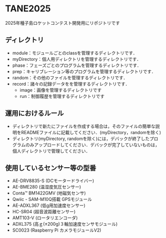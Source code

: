 # TANE2025
2025年種子島ロケットコンテスト開発用にリポジトリです

## ディレクトリ
- module：モジュールごとのclassを管理するディレクトリです．
- myDirectory：個人用ディレクトリを管理するディレクトリです．
- phase：フェーズごとのプログラムを管理するディレクトリです．
- prep：キャリブレーション等のプログラムを管理するディレクトリです．
- random：その他のファイルを管理するディレクトリです．
- record：諸々の記録データをを管理するディレクトリです．
  - image：画像を管理するディレクトリです
  - run：制御履歴を管理するディレクトリです

## 運用におけるルール
- ディレクトリで新たにファイルを作成する場合は，そのファイルの簡単な説明をREADMEファイルに記載してください．(myDirectory，randomを除く)
- ディレクトリ(myDirectory, randomを除く)には，デバックが終了したプログラムのみアップロードしてください．デバックが完了していないものは，個人ディレクトリで管理してください．

## 使用しているセンサー等の型番
- AE-DRV8835-S (DCモータードライバー)
- AE-BME280 (温湿度気圧センサー)
- Conta™ BM1422GMV (地磁気センサ)
- Qwiic - SAM-M10Q搭載 GPSモジュール
- AE-ADXL367 (低g用加速度センサー)
- HC-SR04 (超音波距離センサー)
- AMT103-V (ロータリエンコーダ)
- ADXL375 (高ｇ(±200g)３軸加速度センサモジュール)
- SC0023 (Raspberry Pi カメラモジュールV2)